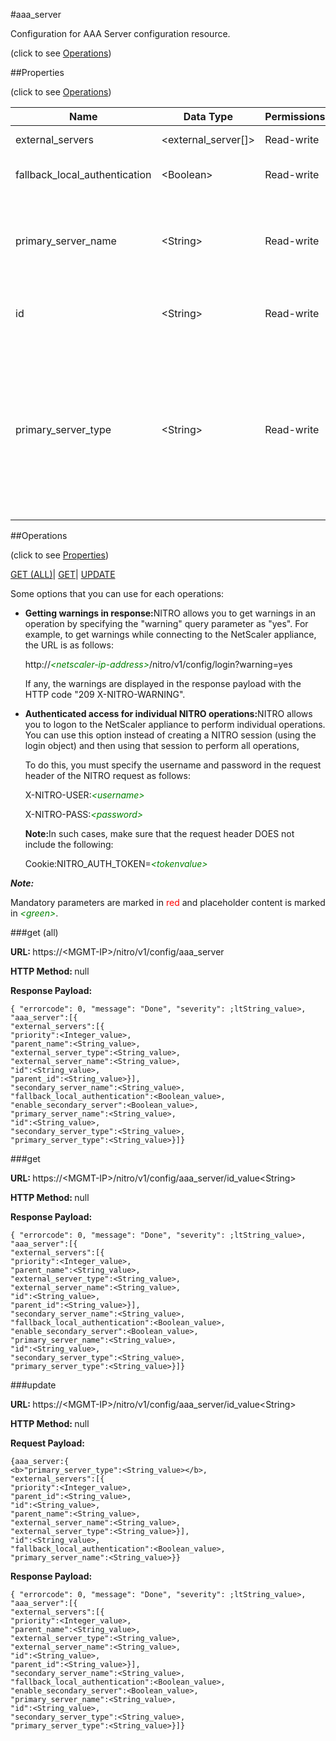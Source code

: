#aaa_server



Configuration for AAA Server configuration resource.

<span>(click to see [Operations](#operations))</span>



##Properties 

<span>(click to see [Operations](#operations))</span>





<table><thead><tr><th>Name</th><th>Data Type</th><th>Permissions</th><th>Description</th></tr></thead><tbody><tr><td>external_servers</td><td>&lt;external_server[]></td><td>Read-write</td><td>List of external servers.</td></tr><tr><td>fallback_local_authentication</td><td>&lt;Boolean></td><td>Read-write</td><td>Enable local fallback authentication.</td></tr><tr><td>primary_server_name</td><td>&lt;String></td><td>Read-write</td><td>Name of primary server name.<br>Minimum length = 1<br>Maximum length = 128</td></tr><tr><td>id</td><td>&lt;String></td><td>Read-write</td><td>Id is system generated key for all the servers.</td></tr><tr><td>primary_server_type</td><td>&lt;String></td><td>Read-write</td><td>Type of primary server. Supported types 1. LOCAL 2.RADIUS 3.LDAP 4.TACACS 5.KEYSTONE.<br>Minimum length = 1<br>Maximum length = 32</td></tr></tbody></table>

##Operations 

<span>(click to see [Properties](#properties))</span>





[GET (ALL)](#get-all)| [GET](#get)| [UPDATE](#update)





Some options that you can use for each operations:

<ul><li><p><b>Getting warnings in response:</b>NITRO allows you to get warnings in an operation by specifying the "warning" query parameter as "yes". For example, to get warnings while connecting to the NetScaler appliance, the URL is as follows:</p><p>http://<span style="color:green;font-style:italic;">&lt;netscaler-ip-address&gt;</span>/nitro/v1/config/login?warning=yes</p><p>If any, the warnings are displayed in the response payload with the HTTP code "209 X-NITRO-WARNING".</p></li><li><p><b>Authenticated access for individual NITRO operations:</b>NITRO allows you to logon to the NetScaler appliance to perform individual operations. You can use this option instead of creating a NITRO session (using the login object) and then using that session to perform all operations,</p><p>To do this, you must specify the username and password in the request header of the NITRO request as follows:</p><p>X-NITRO-USER:<span style="color:green;font-style:italic;">&lt;username&gt;</span></p><p>X-NITRO-PASS:<span style="color:green;font-style:italic;">&lt;password&gt;</span></p><p><b>Note:</b>In such cases, make sure that the request header DOES not include the following:</p><p>Cookie:NITRO_AUTH_TOKEN=<span style="color:green;font-style:italic;">&lt;tokenvalue&gt;</span></p></li></ul>







***Note:*** 

Mandatory parameters are marked in <span style="color:#FF0000;">red</span> and placeholder content is marked in <span style="color:green;font-style:italic">&lt;green&gt;</span>.



###get (all)







<b>URL: </b>https://&lt;MGMT-IP&gt;/nitro/v1/config/aaa_server

<b>HTTP Method: </b>null

<b>Response Payload: </b>
```
{ "errorcode": 0, "message": "Done", "severity": ;ltString_value>, "aaa_server":[{
"external_servers":[{
"priority":<Integer_value>,
"parent_name":<String_value>,
"external_server_type":<String_value>,
"external_server_name":<String_value>,
"id":<String_value>,
"parent_id":<String_value>}],
"secondary_server_name":<String_value>,
"fallback_local_authentication":<Boolean_value>,
"enable_secondary_server":<Boolean_value>,
"primary_server_name":<String_value>,
"id":<String_value>,
"secondary_server_type":<String_value>,
"primary_server_type":<String_value>}]}
```







###get







<b>URL: </b>https://&lt;MGMT-IP&gt;/nitro/v1/config/aaa_server/id_value&lt;String&gt;

<b>HTTP Method: </b>null

<b>Response Payload: </b>
```
{ "errorcode": 0, "message": "Done", "severity": ;ltString_value>, "aaa_server":[{
"external_servers":[{
"priority":<Integer_value>,
"parent_name":<String_value>,
"external_server_type":<String_value>,
"external_server_name":<String_value>,
"id":<String_value>,
"parent_id":<String_value>}],
"secondary_server_name":<String_value>,
"fallback_local_authentication":<Boolean_value>,
"enable_secondary_server":<Boolean_value>,
"primary_server_name":<String_value>,
"id":<String_value>,
"secondary_server_type":<String_value>,
"primary_server_type":<String_value>}]}
```







###update







<b>URL: </b>https://&lt;MGMT-IP&gt;/nitro/v1/config/aaa_server/id_value&lt;String&gt;

<b>HTTP Method: </b>null

<b>Request Payload: </b>
```
{aaa_server:{
<b>"primary_server_type":<String_value></b>,
"external_servers":[{
"priority":<Integer_value>,
"parent_id":<String_value>,
"id":<String_value>,
"parent_name":<String_value>,
"external_server_name":<String_value>,
"external_server_type":<String_value>}],
"id":<String_value>,
"fallback_local_authentication":<Boolean_value>,
"primary_server_name":<String_value>}}
```

<b>Response Payload: </b>
```
{ "errorcode": 0, "message": "Done", "severity": ;ltString_value>, "aaa_server":[{
"external_servers":[{
"priority":<Integer_value>,
"parent_name":<String_value>,
"external_server_type":<String_value>,
"external_server_name":<String_value>,
"id":<String_value>,
"parent_id":<String_value>}],
"secondary_server_name":<String_value>,
"fallback_local_authentication":<Boolean_value>,
"enable_secondary_server":<Boolean_value>,
"primary_server_name":<String_value>,
"id":<String_value>,
"secondary_server_type":<String_value>,
"primary_server_type":<String_value>}]}
```







